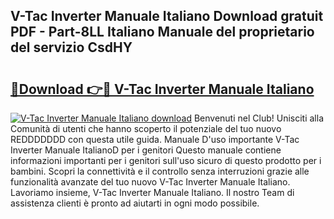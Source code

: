 ## V-Tac Inverter Manuale Italiano Download gratuit PDF - Part-8LL Italiano Manuale del proprietario del servizio CsdHY

# <h2><a href="http://dferqp0.blite.top/?on=V-Tac+Inverter+Manuale+Italiano">🔗Download 👉🔴 V-Tac Inverter Manuale Italiano</a></h2>

[![V-Tac Inverter Manuale Italiano download](https://i.imgur.com/lujVjoI.png)](http://dferqp0.blite.top/?on=V-Tac+Inverter+Manuale+Italiano)
Benvenuti nel Club! Unisciti alla Comunità di utenti che hanno scoperto il potenziale del tuo nuovo REDDDDDDD con questa utile guida. Manuale D'uso importante V-Tac Inverter Manuale ItalianoD per i genitori Questo manuale contiene informazioni importanti per i genitori sull'uso sicuro di questo prodotto per i bambini. Scopri la connettività e il controllo senza interruzioni grazie alle funzionalità avanzate del tuo nuovo V-Tac Inverter Manuale Italiano. Lavoriamo insieme, V-Tac Inverter Manuale Italiano. Il nostro Team di assistenza clienti è pronto ad aiutarti in ogni modo possibile.
